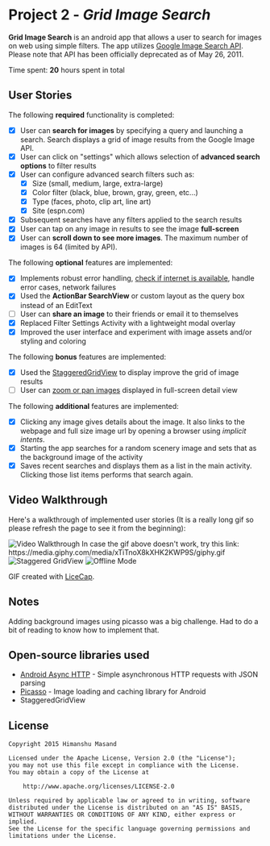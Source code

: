 # Project 2 - *Grid Image Search*

**Grid Image Search** is an android app that allows a user to search for images on web using simple filters. The app utilizes [Google Image Search API](https://developers.google.com/image-search/). Please note that API has been officially deprecated as of May 26, 2011.

Time spent: **20** hours spent in total

## User Stories

The following **required** functionality is completed:

* [x] User can **search for images** by specifying a query and launching a search. Search displays a grid of image results from the Google Image API.
* [x] User can click on "settings" which allows selection of **advanced search options** to filter results
* [x] User can configure advanced search filters such as:
  * [x] Size (small, medium, large, extra-large)
  * [x] Color filter (black, blue, brown, gray, green, etc...)
  * [x] Type (faces, photo, clip art, line art)
  * [x] Site (espn.com)
* [x] Subsequent searches have any filters applied to the search results
* [x] User can tap on any image in results to see the image **full-screen**
* [x] User can **scroll down to see more images**. The maximum number of images is 64 (limited by API).

The following **optional** features are implemented:

* [x] Implements robust error handling, [check if internet is available](http://guides.codepath.com/android/Sending-and-Managing-Network-Requests#checking-for-network-connectivity), handle error cases, network failures
* [x] Used the **ActionBar SearchView** or custom layout as the query box instead of an EditText
* [ ] User can **share an image** to their friends or email it to themselves
* [x] Replaced Filter Settings Activity with a lightweight modal overlay
* [x] Improved the user interface and experiment with image assets and/or styling and coloring

The following **bonus** features are implemented:

* [x] Used the [StaggeredGridView](https://github.com/f-barth/AndroidStaggeredGrid) to display improve the grid of image results
* [ ] User can [zoom or pan images](https://github.com/MikeOrtiz/TouchImageView) displayed in full-screen detail view

The following **additional** features are implemented:

* [x] Clicking any image gives details about the image. It also links to the webpage and full size image url by opening a browser using *implicit intents*.
* [x] Starting the app searches for a random scenery image and sets that as the background image of the activity
* [x] Saves recent searches and displays them as a list in the main activity. Clicking those list items performs that search again. 

## Video Walkthrough 

Here's a walkthrough of implemented user stories (It is a really long gif so please refresh the page to see it from the beginning):

<img src='http://i.giphy.com/xTiTnoX8kXHK2KWP9S.gif' title='Video Walkthrough' width='' alt='Video Walkthrough' />
In case the gif above doesn't work, try this link: https://media.giphy.com/media/xTiTnoX8kXHK2KWP9S/giphy.gif

<img src='http://i.imgur.com/uO1G9RH.png' title='Staggered GridView' width='' alt='Staggered GridView' />
<img src='http://i.imgur.com/LJoJfls.png' title='Offline Mode' width='' alt='Offline Mode' />


GIF created with [LiceCap](http://www.cockos.com/licecap/).

## Notes

Adding background images using picasso was a big challenge. Had to do a bit of reading to know how to implement that.

## Open-source libraries used

- [Android Async HTTP](https://github.com/loopj/android-async-http) - Simple asynchronous HTTP requests with JSON parsing
- [Picasso](http://square.github.io/picasso/) - Image loading and caching library for Android
- StaggeredGridView

## License

    Copyright 2015 Himanshu Masand

    Licensed under the Apache License, Version 2.0 (the "License");
    you may not use this file except in compliance with the License.
    You may obtain a copy of the License at

        http://www.apache.org/licenses/LICENSE-2.0

    Unless required by applicable law or agreed to in writing, software
    distributed under the License is distributed on an "AS IS" BASIS,
    WITHOUT WARRANTIES OR CONDITIONS OF ANY KIND, either express or implied.
    See the License for the specific language governing permissions and
    limitations under the License.